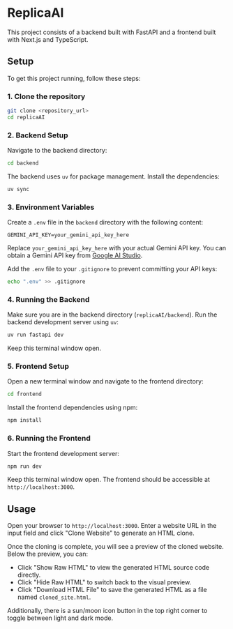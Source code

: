 # ReplicaAI

This project consists of a backend built with FastAPI and a frontend built with Next.js and TypeScript.

## Setup

To get this project running, follow these steps:

### 1. Clone the repository

```bash
git clone <repository_url>
cd replicaAI
```

### 2. Backend Setup

Navigate to the backend directory:

```bash
cd backend
```

The backend uses `uv` for package management. Install the dependencies:

```bash
uv sync
```

### 3. Environment Variables

Create a `.env` file in the `backend` directory with the following content:

```dotenv
GEMINI_API_KEY=your_gemini_api_key_here
```

Replace `your_gemini_api_key_here` with your actual Gemini API key. You can obtain a Gemini API key from [Google AI Studio](https://aistudio.google.com/).

Add the `.env` file to your `.gitignore` to prevent committing your API keys:

```bash
echo ".env" >> .gitignore
```

### 4. Running the Backend

Make sure you are in the backend directory (`replicaAI/backend`). Run the backend development server using `uv`:

```bash
uv run fastapi dev
```

Keep this terminal window open.

### 5. Frontend Setup

Open a new terminal window and navigate to the frontend directory:

```bash
cd frontend
```

Install the frontend dependencies using npm:

```bash
npm install
```

### 6. Running the Frontend

Start the frontend development server:

```bash
npm run dev
```

Keep this terminal window open. The frontend should be accessible at `http://localhost:3000`.

## Usage

Open your browser to `http://localhost:3000`. Enter a website URL in the input field and click "Clone Website" to generate an HTML clone.

Once the cloning is complete, you will see a preview of the cloned website. Below the preview, you can:

*   Click "Show Raw HTML" to view the generated HTML source code directly.
*   Click "Hide Raw HTML" to switch back to the visual preview.
*   Click "Download HTML File" to save the generated HTML as a file named `cloned_site.html`.

Additionally, there is a sun/moon icon button in the top right corner to toggle between light and dark mode.

